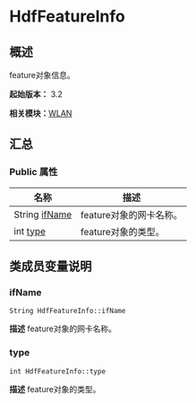 # HdfFeatureInfo


## 概述

feature对象信息。

**起始版本：** 3.2

**相关模块：**[WLAN](_w_l_a_n_v10.md)


## 汇总


### Public 属性

| 名称 | 描述 | 
| -------- | -------- |
| String [ifName](#ifname) | feature对象的网卡名称。  | 
| int [type](#type) | feature对象的类型。  | 


## 类成员变量说明


### ifName

```
String HdfFeatureInfo::ifName
```
**描述**
feature对象的网卡名称。


### type

```
int HdfFeatureInfo::type
```
**描述**
feature对象的类型。
